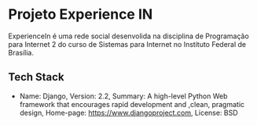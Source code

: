 # Projeto Experience IN
ExperienceIn é uma rede social desenvolida na disciplina de Programação para Internet 2 do curso de Sistemas para Internet no Instituto Federal de Brasília.

## Tech Stack

- Name: Django,
    Version: 2.2,
    Summary: A high-level Python Web framework that encourages rapid development and ,clean, pragmatic design,
    Home-page: https://www.djangoproject.com,
    License: BSD


